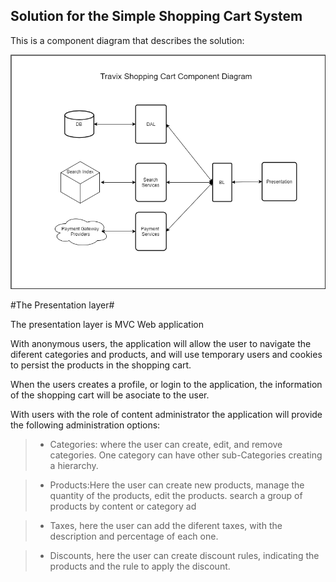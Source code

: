 ## Solution for the Simple Shopping Cart System

This is a component diagram that describes the solution:

![Component Diagram](https://github.com/RubenTejada/tech-test/blob/master/ShoppingCartComponents.png)

#The Presentation layer#

The presentation layer is MVC Web application

With anonymous users, the application will allow the user to navigate the diferent categories and products, and will use temporary users and cookies to persist the products in the shopping cart. 

When the users creates a profile, or login to the application, the information of the shopping cart will be asociate to the user.

With users with the role of content administrator the application will provide the following administration options:
  
>- Categories: where the user can create, edit, and remove  categories. One category can have other sub-Categories creating a hierarchy.
  
>- Products:Here the user can create new products, manage the quantity of the products, edit the products. search a group of products by content or category ad
  
>- Taxes, here the user can add the diferent taxes, with the description and percentage of each one.
  
>- Discounts, here the user can create discount rules, indicating the products and the rule to apply the discount.
  
















